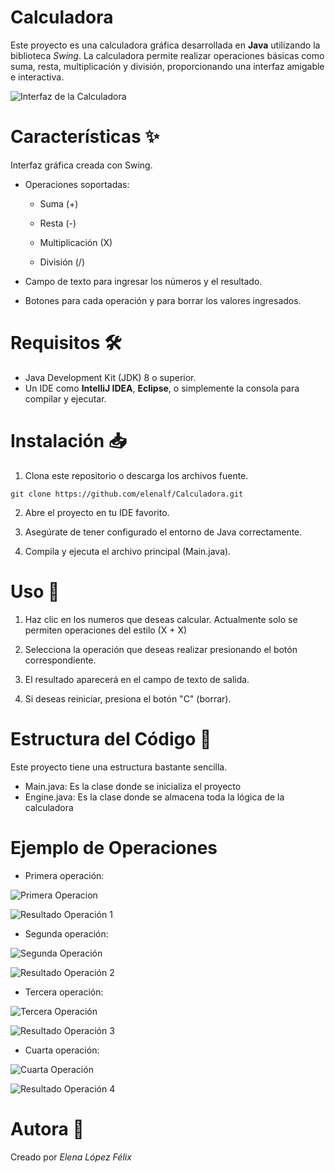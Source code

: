 # Calculadora
Este proyecto es una calculadora gráfica desarrollada en **Java** utilizando la biblioteca *Swing*. La calculadora permite realizar operaciones básicas como suma, resta, multiplicación y división, proporcionando una interfaz amigable e interactiva.

![Interfaz de la Calculadora](media/calculator.png)

# Características ✨
Interfaz gráfica creada con Swing.

- Operaciones soportadas:

    - Suma (+)

    - Resta (-)

    - Multiplicación (X)

    - División (/)

- Campo de texto para ingresar los números y el resultado.

- Botones para cada operación y para borrar los valores ingresados.

# Requisitos 🛠️
- Java Development Kit (JDK) 8 o superior.
- Un IDE como **IntelliJ IDEA**, **Eclipse**, o simplemente la consola para compilar y ejecutar.

# Instalación 📥
1. Clona este repositorio o descarga los archivos fuente.
```plaintext
git clone https://github.com/elenalf/Calculadora.git
```
2. Abre el proyecto en tu IDE favorito.

3. Asegúrate de tener configurado el entorno de Java correctamente.

4. Compila y ejecuta el archivo principal (Main.java).

# Uso 🚀
1. Haz clic en los numeros que deseas calcular. Actualmente solo se permiten operaciones del estilo (X + X)

2. Selecciona la operación que deseas realizar presionando el botón correspondiente.

3. El resultado aparecerá en el campo de texto de salida.

4. Si deseas reiniciar, presiona el botón "C" (borrar).

# Estructura del Código 📂
Este proyecto tiene una estructura bastante sencilla.
- Main.java: Es la clase donde se inicializa el proyecto
- Engine.java: Es la clase donde se almacena toda la lógica de la calculadora

# Ejemplo de Operaciones
- Primera operación: 

![Primera Operacion](media/operacion_1.png)

![Resultado Operación 1](media/resultado_1.png)

- Segunda operación:

![Segunda Operación](media/operacion_2.png)

![Resultado Operación 2](media/resultado_2.png)

- Tercera operación:

![Tercera Operación](media/operacion_3.png)

![Resultado Operación 3](media/resultado_3.png)

- Cuarta operación:

![Cuarta Operación](media/operacion_4.png)

![Resultado Operación 4](media/resultado_4.png)

# Autora 👤
Creado por *Elena López Félix*

